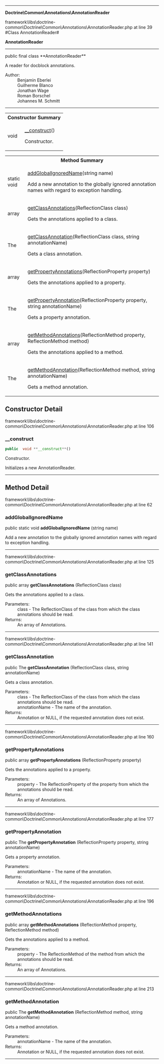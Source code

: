 
- - -

**Doctrine\Common\Annotations\AnnotationReader**
<div class="location">framework\libs\doctrine-common\Doctrine\Common\Annotations\AnnotationReader.php at line 39</div>
#Class AnnotationReader#

**AnnotationReader**


- - -

<p class="signature">public final  class **AnnotationReader**</p>

<div class="comment" id="overview_description"><p>A reader for docblock annotations.</p></div>

<dl>
<dt>Author:</dt>
<dd>Benjamin Eberlei <kontakt@beberlei.de></dd>
<dd>Guilherme Blanco <guilhermeblanco@hotmail.com></dd>
<dd>Jonathan Wage <jonwage@gmail.com></dd>
<dd>Roman Borschel <roman@code-factory.org></dd>
<dd>Johannes M. Schmitt <schmittjoh@gmail.com></dd>
</dl>

- - -

<table id="summary_constructor">
<tr><th colspan="2">Constructor Summary</th></tr>
<tr>
<td class="type"> void</td>
<td class="description"><p class="name"><a href="#__construct">__construct</a>()</p><p class="description">Constructor.
</p></td>
</tr>
</table>

<table id="summary_method">
<tr><th colspan="2">Method Summary</th></tr>
<tr>
<td class="type"> static  void</td>
<td class="description"><p class="name"><a href="#addglobalignoredname">addGlobalIgnoredName</a>(string name)</p><p class="description">Add a new annotation to the globally ignored annotation names with regard to exception handling.</p></td>
</tr>
<tr>
<td class="type">  array</td>
<td class="description"><p class="name"><a href="#getclassannotations">getClassAnnotations</a>(ReflectionClass class)</p><p class="description">Gets the annotations applied to a class.</p></td>
</tr>
<tr>
<td class="type">  The</td>
<td class="description"><p class="name"><a href="#getclassannotation">getClassAnnotation</a>(ReflectionClass class, string annotationName)</p><p class="description">Gets a class annotation.</p></td>
</tr>
<tr>
<td class="type">  array</td>
<td class="description"><p class="name"><a href="#getpropertyannotations">getPropertyAnnotations</a>(ReflectionProperty property)</p><p class="description">Gets the annotations applied to a property.</p></td>
</tr>
<tr>
<td class="type">  The</td>
<td class="description"><p class="name"><a href="#getpropertyannotation">getPropertyAnnotation</a>(ReflectionProperty property, string annotationName)</p><p class="description">Gets a property annotation.</p></td>
</tr>
<tr>
<td class="type">  array</td>
<td class="description"><p class="name"><a href="#getmethodannotations">getMethodAnnotations</a>(ReflectionMethod property, ReflectionMethod method)</p><p class="description">Gets the annotations applied to a method.</p></td>
</tr>
<tr>
<td class="type">  The</td>
<td class="description"><p class="name"><a href="#getmethodannotation">getMethodAnnotation</a>(ReflectionMethod method, string annotationName)</p><p class="description">Gets a method annotation.</p></td>
</tr>
</table>

<h2 id="detail_method">Constructor Detail</h2>
<div class="location">framework\libs\doctrine-common\Doctrine\Common\Annotations\AnnotationReader.php at line 106</div>
<h3 id="__construct()">__construct</h3>

```php
public  void **__construct**()
```
<div class="details">
<p>Constructor.</p><p>Initializes a new AnnotationReader.</p></div>

- - -

<h2 id="detail_method">Method Detail</h2>
<div class="location">framework\libs\doctrine-common\Doctrine\Common\Annotations\AnnotationReader.php at line 62</div>
<h3 id="addGlobalIgnoredName()">addGlobalIgnoredName</h3>

public static  void **addGlobalIgnoredName** (string name)<div class="details">
<p>Add a new annotation to the globally ignored annotation names with regard to exception handling.</p></div>

- - -

<div class="location">framework\libs\doctrine-common\Doctrine\Common\Annotations\AnnotationReader.php at line 125</div>
<h3 id="getClassAnnotations()">getClassAnnotations</h3>

public  array **getClassAnnotations** (ReflectionClass class)<div class="details">
<p>Gets the annotations applied to a class.</p><dl>
<dt>Parameters:</dt>
<dd>class - The ReflectionClass of the class from which the class annotations should be read.</dd>
<dt>Returns:</dt>
<dd>An array of Annotations.</dd>
</dl>
</div>

- - -

<div class="location">framework\libs\doctrine-common\Doctrine\Common\Annotations\AnnotationReader.php at line 141</div>
<h3 id="getClassAnnotation()">getClassAnnotation</h3>

public  The **getClassAnnotation** (ReflectionClass class, string annotationName)<div class="details">
<p>Gets a class annotation.</p><dl>
<dt>Parameters:</dt>
<dd>class - The ReflectionClass of the class from which the class annotations should be read.</dd>
<dd>annotationName - The name of the annotation.</dd>
<dt>Returns:</dt>
<dd>Annotation or NULL, if the requested annotation does not exist.</dd>
</dl>
</div>

- - -

<div class="location">framework\libs\doctrine-common\Doctrine\Common\Annotations\AnnotationReader.php at line 160</div>
<h3 id="getPropertyAnnotations()">getPropertyAnnotations</h3>

public  array **getPropertyAnnotations** (ReflectionProperty property)<div class="details">
<p>Gets the annotations applied to a property.</p><dl>
<dt>Parameters:</dt>
<dd>property - The ReflectionProperty of the property from which the annotations should be read.</dd>
<dt>Returns:</dt>
<dd>An array of Annotations.</dd>
</dl>
</div>

- - -

<div class="location">framework\libs\doctrine-common\Doctrine\Common\Annotations\AnnotationReader.php at line 177</div>
<h3 id="getPropertyAnnotation()">getPropertyAnnotation</h3>

public  The **getPropertyAnnotation** (ReflectionProperty property, string annotationName)<div class="details">
<p>Gets a property annotation.</p><dl>
<dt>Parameters:</dt>
<dd></dd>
<dd>annotationName - The name of the annotation.</dd>
<dt>Returns:</dt>
<dd>Annotation or NULL, if the requested annotation does not exist.</dd>
</dl>
</div>

- - -

<div class="location">framework\libs\doctrine-common\Doctrine\Common\Annotations\AnnotationReader.php at line 196</div>
<h3 id="getMethodAnnotations()">getMethodAnnotations</h3>

public  array **getMethodAnnotations** (ReflectionMethod property, ReflectionMethod method)<div class="details">
<p>Gets the annotations applied to a method.</p><dl>
<dt>Parameters:</dt>
<dd>property - The ReflectionMethod of the method from which the annotations should be read.</dd>
<dt>Returns:</dt>
<dd>An array of Annotations.</dd>
</dl>
</div>

- - -

<div class="location">framework\libs\doctrine-common\Doctrine\Common\Annotations\AnnotationReader.php at line 213</div>
<h3 id="getMethodAnnotation()">getMethodAnnotation</h3>

public  The **getMethodAnnotation** (ReflectionMethod method, string annotationName)<div class="details">
<p>Gets a method annotation.</p><dl>
<dt>Parameters:</dt>
<dd></dd>
<dd>annotationName - The name of the annotation.</dd>
<dt>Returns:</dt>
<dd>Annotation or NULL, if the requested annotation does not exist.</dd>
</dl>
</div>

- - -

